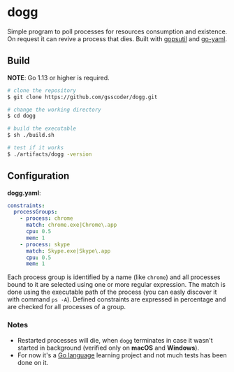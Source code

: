 # dogg

Simple program to poll processes for resources consumption and existence. On request it can revive a process that dies. Built with [gopsutil](https://github.com/shirou/gopsutil) and [go-yaml](https://github.com/go-yaml/yaml).

## Build

**NOTE**: Go 1.13 or higher is required.

```sh
# clone the repository
$ git clone https://github.com/gsscoder/dogg.git

# change the working directory
$ cd dogg

# build the executable
$ sh ./build.sh

# test if it works
$ ./artifacts/dogg -version
```

## Configuration

**dogg.yaml**:

```yaml
constraints:
  processGroups:
    - process: chrome
      match: chrome.exe|Chrome\.app
      cpu: 0.5
      mem: 1
    - process: skype
      match: Skype.exe|Skype\.app
      cpu: 0.5
      mem: 1
```

Each process group is identified by a name (like `chrome`) and all processes bound to it are selected using one or more regular expression. The match is done using the executable path of the process (you can easly discover it with command `ps -A`). Defined constraints are expressed in percentage and are checked for all processes of a group.

### Notes

- Restarted processes will die, when `dogg` terminates in case it wasn't started in background (verified only on **macOS** and **Windows**).
- For now it's a [Go language](https://golang.org/) learning project and not much tests has been done on it.
